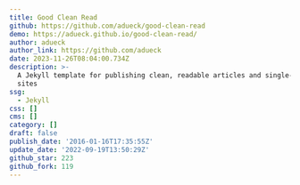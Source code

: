```yaml
---
title: Good Clean Read
github: https://github.com/adueck/good-clean-read
demo: https://adueck.github.io/good-clean-read/
author: adueck
author_link: https://github.com/adueck
date: 2023-11-26T08:04:00.734Z
description: >-
  A Jekyll template for publishing clean, readable articles and single-page
  sites
ssg:
  - Jekyll
css: []
cms: []
category: []
draft: false
publish_date: '2016-01-16T17:35:55Z'
update_date: '2022-09-19T13:50:29Z'
github_star: 223
github_fork: 119
---
```

